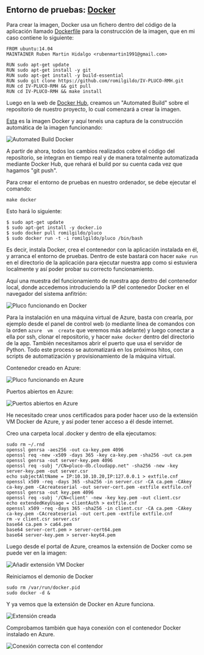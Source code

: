 ## Entorno de pruebas: [Docker](https://www.docker.com/)

Para crear la imagen, Docker usa un fichero dentro del código de la aplicación llamado [Dockerfile](https://github.com/romilgildo/IV-PLUCO-RMH/blob/master/Dockerfile) para la construcción de la imagen, que en mi caso contiene lo siguiente:

```
FROM ubuntu:14.04
MAINTAINER Ruben Martin Hidalgo <rubenmartin1991@gmail.com>

RUN sudo apt-get update
RUN sudo apt-get install -y git
RUN sudo apt-get install -y build-essential
RUN sudo git clone https://github.com/romilgildo/IV-PLUCO-RMH.git
RUN cd IV-PLUCO-RMH && git pull
RUN cd IV-PLUCO-RMH && make install
```

Luego en la web de [Docker Hub](https://hub.docker.com/), creamos un "Automated Build" sobre el repositorio de nuestro proyecto, lo cual comenzará a crear la imagen. 

[Esta](https://hub.docker.com/r/romilgildo/pluco/) es la imagen Docker y aquí teneis una captura de la construcción automática de la imagen funcionando:

![Automated Build Docker](http://i628.photobucket.com/albums/uu6/romilgildo/dockerFuncionando_zpsulkp8xbi.png)

A partir de ahora, todos los cambios realizados cobre el código del repositorio, se integran en tiempo real y de manera totalmente automatizada mediante Docker Hub, que rehará el build por su cuenta cada vez que hagamos "git push".

Para crear el entorno de pruebas en nuestro ordenador, se debe ejecutar el comando:

`make docker`

Esto hará lo siguiente: 

```
$ sudo apt-get update
$ sudo apt-get install -y docker.io
$ sudo docker pull romilgildo/pluco
$ sudo docker run -t -i romilgildo/pluco /bin/bash
```

Es decir, instala Docker, crea el contenedor con la aplicación instalada en él, y arranca el entorno de pruebas. Dentro de este bastará con hacer `make run` en el directorio de la aplicación para ejecutar nuestra app como si estuviera localmente y así poder probar su correcto funcionamiento.

Aquí una muestra del funcionamiento de nuestra app dentro del contenedor local, donde accedemos introduciendo la IP del contenedor Docker en el navegador del sistema anfitrión:

![Pluco funcionando en Docker](http://i628.photobucket.com/albums/uu6/romilgildo/plucoenDocker_zps32fcyw8u.png)

Para la instalación en una máquina virtual de Azure, basta con crearla, por ejemplo desde el panel de control web (o mediante línea de comandos con la orden `azure  vm  create` que veremos más adelante) y luego conectar a ella por ssh, clonar el repositorio, y hacer `make docker` dentro del directorio de la app. También necesitamos abrir el puerto que usa el servidor de Python. Todo este proceso se automatizará en los próximos hitos, con scripts de automatización y provisionamiento de la máquina virtual. 

Contenedor creado en Azure:

![Pluco funcionando en Azure](http://i628.photobucket.com/albums/uu6/romilgildo/dockerenAzure_zpsszr0hu3b.png)

Puertos abiertos en Azure:

![Puertos abiertos en Azure](http://i628.photobucket.com/albums/uu6/romilgildo/puertosAbiertosAzure_zpscbqlzbb2.png)

He necesitado crear unos certificados para poder hacer uso de la extensión VM Docker de Azure, y así poder tener acceso a él desde internet.

Creo una carpeta local .docker y dentro de ella ejecutamos:

```
sudo rm ~/.rnd
openssl genrsa -aes256 -out ca-key.pem 4096
openssl req -new -x509 -days 365 -key ca-key.pem -sha256 -out ca.pem
openssl genrsa -out server-key.pem 4096
openssl req -subj "/CN=pluco-db.cloudapp.net" -sha256 -new -key server-key.pem -out server.csr
echo subjectAltName = IP:10.10.10.20,IP:127.0.0.1 > extfile.cnf
openssl x509 -req -days 365 -sha256 -in server.csr -CA ca.pem -CAkey ca-key.pem -CAcreateserial -out server-cert.pem -extfile extfile.cnf
openssl genrsa -out key.pem 4096
openssl req -subj '/CN=client' -new -key key.pem -out client.csr
echo extendedKeyUsage = clientAuth > extfile.cnf
openssl x509 -req -days 365 -sha256 -in client.csr -CA ca.pem -CAkey ca-key.pem -CAcreateserial -out cert.pem -extfile extfile.cnf
rm -v client.csr server.csr
base64 ca.pem > ca64.pem
base64 server-cert.pem > server-cert64.pem
base64 server-key.pem > server-key64.pem
```

Luego desde el portal de Azure, creamos la extensión de Docker como se puede ver en la imagen:

![Añadir extensión VM Docker](http://i628.photobucket.com/albums/uu6/romilgildo/antildeadirExtensionDocker_zps31gzpwsc.png)

Reiniciamos el demonio de Docker 

```
sudo rm /var/run/docker.pid
sudo docker -d &
```

Y ya vemos que la extensión de Docker en Azure funciona.

![Extensión creada](http://i628.photobucket.com/albums/uu6/romilgildo/extensionFunciona_zpshvazhnsn.png)

Comprobamos también que haya conexión con el contenedor Docker instalado en Azure.

![Conexión correcta con el contendor](http://i628.photobucket.com/albums/uu6/romilgildo/conexionDockerAzure_zpsophi8bna.png)
